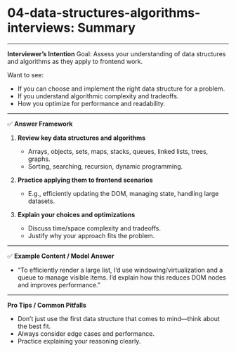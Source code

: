 # 04-data-structures-algorithms-interviews: Summary

---

**Interviewer’s Intention**
Goal: Assess your understanding of data structures and algorithms as they apply to frontend work.

Want to see:

- If you can choose and implement the right data structure for a problem.
- If you understand algorithmic complexity and tradeoffs.
- How you optimize for performance and readability.

---

✅ **Answer Framework**

1. **Review key data structures and algorithms**

   - Arrays, objects, sets, maps, stacks, queues, linked lists, trees, graphs.
   - Sorting, searching, recursion, dynamic programming.

2. **Practice applying them to frontend scenarios**

   - E.g., efficiently updating the DOM, managing state, handling large datasets.

3. **Explain your choices and optimizations**
   - Discuss time/space complexity and tradeoffs.
   - Justify why your approach fits the problem.

---

✅ **Example Content / Model Answer**

- “To efficiently render a large list, I’d use windowing/virtualization and a queue to manage visible items. I’d explain how this reduces DOM nodes and improves performance.”

---

**Pro Tips / Common Pitfalls**

- Don’t just use the first data structure that comes to mind—think about the best fit.
- Always consider edge cases and performance.
- Practice explaining your reasoning clearly.
